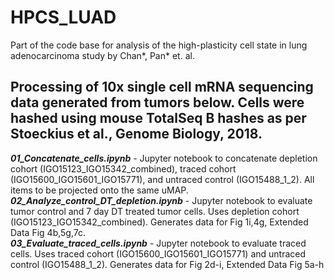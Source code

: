 # HPCS_LUAD
Part of the code base for analysis of the high-plasticity cell state in lung adenocarcinoma study by Chan*, Pan* et. al. 

## Processing of 10x single cell mRNA sequencing data generated from tumors below.  Cells were hashed using mouse TotalSeq B hashes as per Stoeckius et al., Genome Biology, 2018.

**_01\_Concatenate\_cells.ipynb_** - Jupyter notebook to concatenate depletion cohort (IGO15123\_IGO15342\_combined), traced cohort (IGO15600\_IGO15601\_IGO15771), and untraced control (IGO15488_1_2). All items to be projected onto the same uMAP.  
**_02\_Analyze\_control\_DT\_depletion.ipynb_** - Jupyter notebook to evaluate tumor control and 7 day DT treated tumor cells. Uses depletion cohort (IGO15123\_IGO15342\_combined). Generates data for Fig 1i,4g, Extended Data Fig 4b,5g,7c.  
**_03\_Evaluate\_traced\_cells.ipynb_** - Jupyter notebook to evaluate traced cells. Uses traced cohort (IGO15600\_IGO15601\_IGO15771) and untraced control (IGO15488_1_2). Generates data for Fig 2d-i, Extended Data Fig 5a-h
